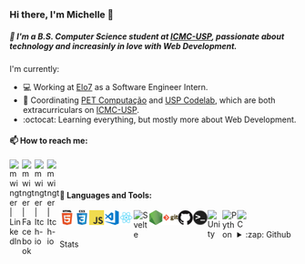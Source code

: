 ### Hi there, I'm Michelle 👋
##### :information_desk_person: I'm a B.S. Computer Science student at [ICMC-USP](https://www.icmc.usp.br/), passionate about technology and increasinly in love with Web Development. 
I'm currently:
- :computer: Working at [Elo7](https://github.com/elo7) as a Software Engineer Intern.
- 🔭 Coordinating [PET Computação](https://github.com/pet-comp) and [USP Codelab](http://uclsanca.icmc.usp.br/), which are both extracurriculars on [ICMC-USP](https://www.icmc.usp.br/).
- :octocat: Learning everything, but mostly more about Web Development.

#### 📫 How to reach me: 

[<img align="left" alt="mwingter | LinkedIn" width="22px" src="https://cdn.jsdelivr.net/npm/simple-icons@v3/icons/linkedin.svg" />][linkedin]
[<img align="left" alt="mwingter | Facebook" width="22px" src="https://cdn.jsdelivr.net/npm/simple-icons@v3/icons/facebook.svg" />][facebook]
[<img align="left" alt="mwingter | Itch-io" width="22px" src="https://cdn.jsdelivr.net/npm/simple-icons@3.5.0/icons/itch-dot-io.svg" />][itch-io] 
[<img align="left" alt="mwingter | Itch-io" width="22px" src="https://cdn.jsdelivr.net/npm/simple-icons@3.5.0/icons/github.svg" />][github] 

<br />
<br />

#### :floppy_disk: Languages and Tools:

<img align="left" alt="HTML5" width="26px" src="https://raw.githubusercontent.com/github/explore/80688e429a7d4ef2fca1e82350fe8e3517d3494d/topics/html/html.png" />
<img align="left" alt="CSS3" width="26px" src="https://raw.githubusercontent.com/github/explore/80688e429a7d4ef2fca1e82350fe8e3517d3494d/topics/css/css.png" />
<img align="left" alt="JavaScript" width="26px" src="https://raw.githubusercontent.com/github/explore/80688e429a7d4ef2fca1e82350fe8e3517d3494d/topics/javascript/javascript.png" />
<img align="left" alt="Visual Studio Code" width="26px" src="https://raw.githubusercontent.com/github/explore/80688e429a7d4ef2fca1e82350fe8e3517d3494d/topics/visual-studio-code/visual-studio-code.png" />
<img align="left" alt="React" width="26px" src="https://raw.githubusercontent.com/github/explore/80688e429a7d4ef2fca1e82350fe8e3517d3494d/topics/react/react.png" />
<img align="left" alt="Svelte" width="26px" src="https://raw.githubusercontent.com/sveltejs/svelte/29052aba7d0b78316d3a52aef1d7ddd54fe6ca84/site/static/images/svelte-android-chrome-512.png" />
<img align="left" alt="Node.js" width="26px" src="https://raw.githubusercontent.com/github/explore/80688e429a7d4ef2fca1e82350fe8e3517d3494d/topics/nodejs/nodejs.png" />
<!--- <img align="left" alt="SQL" width="26px" src="https://raw.githubusercontent.com/github/explore/80688e429a7d4ef2fca1e82350fe8e3517d3494d/topics/sql/sql.png" /> -->
<!--- <img align="left" alt="MySQL" width="26px" src="https://raw.githubusercontent.com/github/explore/80688e429a7d4ef2fca1e82350fe8e3517d3494d/topics/mysql/mysql.png" /> -->
<!-- <img align="left" alt="MongoDB" width="26px" src="https://raw.githubusercontent.com/github/explore/80688e429a7d4ef2fca1e82350fe8e3517d3494d/topics/mongodb/mongodb.png" /> -->
<img align="left" alt="Git" width="26px" src="https://raw.githubusercontent.com/github/explore/80688e429a7d4ef2fca1e82350fe8e3517d3494d/topics/git/git.png" />
<img align="left" alt="GitHub" width="26px" src="https://raw.githubusercontent.com/github/explore/78df643247d429f6cc873026c0622819ad797942/topics/github/github.png" />
<img align="left" alt="Terminal" width="26px" src="https://raw.githubusercontent.com/github/explore/80688e429a7d4ef2fca1e82350fe8e3517d3494d/topics/terminal/terminal.png" />
<img align="left" alt="Unity" width="26px" src="https://cdn4.iconfinder.com/data/icons/logos-brands-5/24/unity-512.png" />
<img align="left" alt="Python" width="26px" src="https://cdn4.iconfinder.com/data/icons/logos-and-brands/512/267_Python_logo-512.png" />
<img align="left" alt="C" width="26px" src="https://cdn.iconscout.com/icon/free/png-512/c-programming-569564.png" />

<br />
<br />

<details>
  <summary>:zap: Github Stats</summary>


  <img src="https://github-readme-stats.vercel.app/api?username=mwingter&show_icons=true&hide_border=true&count_private=true" align="left" alt="mwingter's GitHub Stats" />
</a>
  <img alt="mwingter's Top Languages" align="left" src="https://github-readme-stats.vercel.app/api/top-langs/?username=mwingter&show_icons=true&hide_border=true" />

</details>

<!--&count_private=true-->

[linkedin]: https://linkedin.com/in/mwingter/
[instagram]: https://www.instagram.com/mwingter/
[facebook]: https://www.facebook.com/mwingter/
[itch-io]: https://mwingter.itch.io/
[github]: https://github.com/mwingter


